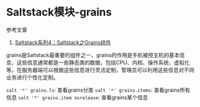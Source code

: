 # Saltstack模块-grains

参考文章

1. [Saltstack系列4：Saltstack之Grains组件](http://www.cnblogs.com/MacoLee/p/5757299.html)

grains是Saltstack最重要的组件之一，grains的作用是手机被控主机的基本信息，这些信息通常都是一些静态类的数据，包括CPU、内核、操作系统、虚拟化等，在服务器端可以根据这些信息进行灵活定制，管理员可以利用这些信息对不同业务进行个性化定制。

`salt '*' grains.ls`:               查看grains分类
`salt '*' grains.items`:            查看grains所有信息
`salt '*' grains.item osrelease`:   查看grains某个信息